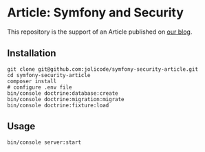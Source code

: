 # Article: Symfony and Security

This repository is the support of an Article published on
[our blog](https://jolicode.com/blog/how-to-mix-security-and-form-with-symfony).


## Installation

    git clone git@github.com:jolicode/symfony-security-article.git
    cd symfony-security-article
    composer install
    # configure .env file
    bin/console doctrine:database:create
    bin/console doctrine:migration:migrate
    bin/console doctrine:fixture:load

## Usage

    bin/console server:start
